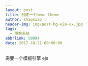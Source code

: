 ```yaml
---
layout: post
title: 创建一个hexo-theme
author: shaomiao
header-img: img/post-bg-e2e-ux.jpg
tags:
  - 博客系统
abbrlink: 50994
date: 2017-10-21 00:00:00
---
```

需要一个模板引擎  ejs 

